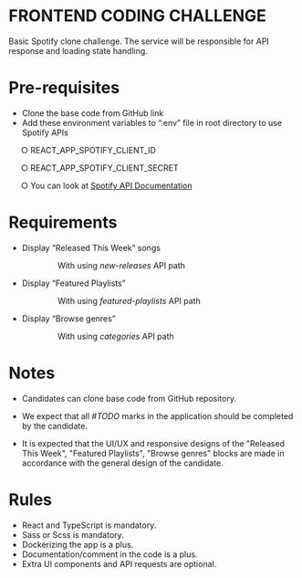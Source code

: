 # **FRONTEND CODING CHALLENGE**
Basic Spotify clone challenge. The service will be responsible for API response and loading state handling.
# **Pre-requisites**
- Clone the base code from GitHub link
- Add these environment variables to “.env” file in root directory to use Spotify APIs

`	`○	REACT\_APP\_SPOTIFY\_CLIENT\_ID

`	`○	REACT\_APP\_SPOTIFY\_CLIENT\_SECRET

`	`○	You can look at [Spotify API Documentation](https://developer.spotify.com/documentation/)
# **Requirements**
- Display “Released This Week” songs

`            `With using *new-releases* API path

- Display “Featured Playlists”

`            `With using *featured-playlists* API path

- Display “Browse genres”

`            `With using *categories* API path
# **Notes**
- Candidates can clone base code from GitHub repository.


- We expect that all *#TODO* marks in the application should be completed by the candidate.
- It is expected that the UI/UX and responsive designs of the "Released This Week", "Featured Playlists", "Browse genres"  blocks are made in accordance with the general design of the candidate. 
# **Rules**
- React and TypeScript is mandatory.
- Sass or Scss is mandatory.
- Dockerizing the app is a plus.
- Documentation/comment in the code is a plus.
- Extra UI components and API requests are optional.
